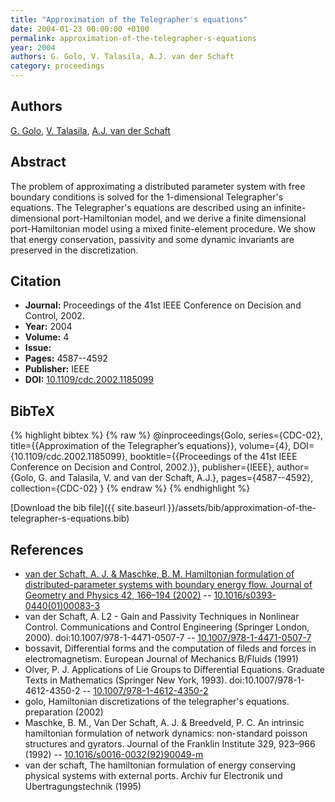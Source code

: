 ```yaml
---
title: "Approximation of the Telegrapher's equations"
date: 2004-01-23 00:00:00 +0100
permalink: approximation-of-the-telegrapher-s-equations
year: 2004
authors: G. Golo, V. Talasila, A.J. van der Schaft
category: proceedings
---
```

 
## Authors
[G. Golo](authors/goran-golo), [V. Talasila](authors/viswanath-talasila), [A.J. van der Schaft](authors/arjan-van-der-schaft)
 
## Abstract
The problem of approximating a distributed parameter system with free boundary conditions is solved for the 1-dimensional Telegrapher's equations. The Telegrapher's equations are described using an infinite-dimensional port-Hamiltonian model, and we derive a finite dimensional port-Hamiltonian model using a mixed finite-element procedure. We show that energy conservation, passivity and some dynamic invariants are preserved in the discretization.
 
## Citation
- **Journal:** Proceedings of the 41st IEEE Conference on Decision and Control, 2002.
- **Year:** 2004
- **Volume:** 4
- **Issue:** 
- **Pages:** 4587--4592
- **Publisher:** IEEE
- **DOI:** [10.1109/cdc.2002.1185099](https://doi.org/10.1109/cdc.2002.1185099)
 
## BibTeX
{% highlight bibtex %}
{% raw %}
@inproceedings{Golo,
  series={CDC-02},
  title={{Approximation of the Telegrapher’s equations}},
  volume={4},
  DOI={10.1109/cdc.2002.1185099},
  booktitle={{Proceedings of the 41st IEEE Conference on Decision and Control, 2002.}},
  publisher={IEEE},
  author={Golo, G. and Talasila, V. and van der Schaft, A.J.},
  pages={4587--4592},
  collection={CDC-02}
}
{% endraw %}
{% endhighlight %}
 
[Download the bib file]({{ site.baseurl }}/assets/bib/approximation-of-the-telegrapher-s-equations.bib)
 
## References
- [van der Schaft, A. J. & Maschke, B. M. Hamiltonian formulation of distributed-parameter systems with boundary energy flow. Journal of Geometry and Physics 42, 166–194 (2002)](hamiltonian-formulation-of-distributed-parameter-systems-with-boundary-energy-flow) -- [10.1016/s0393-0440(01)00083-3](https://doi.org/10.1016/s0393-0440(01)00083-3)
- van der Schaft, A. L2 - Gain and Passivity Techniques in Nonlinear Control. Communications and Control Engineering (Springer London, 2000). doi:10.1007/978-1-4471-0507-7 -- [10.1007/978-1-4471-0507-7](https://doi.org/10.1007/978-1-4471-0507-7)
- bossavit, Differential forms and the computation of fileds and forces in electromagnetism. European Journal of Mechanics B/Fluids (1991)
- Olver, P. J. Applications of Lie Groups to Differential Equations. Graduate Texts in Mathematics (Springer New York, 1993). doi:10.1007/978-1-4612-4350-2 -- [10.1007/978-1-4612-4350-2](https://doi.org/10.1007/978-1-4612-4350-2)
- golo, Hamiltonian discretizations of the telegrapher's equations. preparation (2002)
- Maschke, B. M., Van Der Schaft, A. J. & Breedveld, P. C. An intrinsic hamiltonian formulation of network dynamics: non-standard poisson structures and gyrators. Journal of the Franklin Institute 329, 923–966 (1992) -- [10.1016/s0016-0032(92)90049-m](https://doi.org/10.1016/s0016-0032(92)90049-m)
- van der schaft, The hamiltonian formulation of energy conserving physical systems with external ports. Archiv fur Electronik und Ubertragungstechnik (1995)

